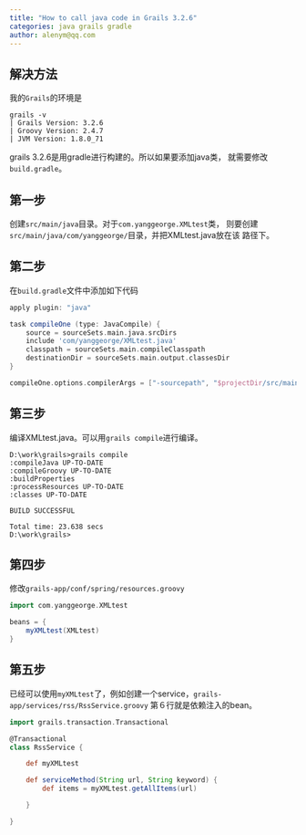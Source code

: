 ```yaml
---
title: "How to call java code in Grails 3.2.6"
categories: java grails gradle
author: alenym@qq.com
---
```

 

## <a name="hh0"></a> 解决方法 ##



我的`Grails`的环境是
	
	grails -v
	| Grails Version: 3.2.6
	| Groovy Version: 2.4.7
	| JVM Version: 1.8.0_71

<!-- more -->

grails 3.2.6是用gradle进行构建的。所以如果要添加java类，
就需要修改`build.gradle`。

## <a name="hh1"></a> 第一步 ##






创建`src/main/java`目录。对于`com.yanggeorge.XMLtest`类，
则要创建`src/main/java/com/yanggeorge/`目录，并把XMLtest.java放在该
路径下。

## <a name="hh2"></a> 第二步 ##






在`build.gradle`文件中添加如下代码

```groovy
apply plugin: "java"

task compileOne (type: JavaCompile) {
    source = sourceSets.main.java.srcDirs
    include 'com/yanggeorge/XMLtest.java'
    classpath = sourceSets.main.compileClasspath
    destinationDir = sourceSets.main.output.classesDir
}

compileOne.options.compilerArgs = ["-sourcepath", "$projectDir/src/main/java"]
```

## <a name="hh3"></a> 第三步 ##

编译XMLtest.java。可以用`grails compile`进行编译。

	D:\work\grails>grails compile
	:compileJava UP-TO-DATE
	:compileGroovy UP-TO-DATE
	:buildProperties
	:processResources UP-TO-DATE
	:classes UP-TO-DATE
	
	BUILD SUCCESSFUL
	
	Total time: 23.638 secs
	D:\work\grails>

## <a name="hh4"></a> 第四步 ##






修改`grails-app/conf/spring/resources.groovy`

```groovy
import com.yanggeorge.XMLtest

beans = {
    myXMLtest(XMLtest)
}
```

## <a name="hh5"></a> 第五步 ##





已经可以使用`myXMLtest`了，例如创建一个service，`grails-app/services/rss/RssService.groovy`
第６行就是依赖注入的bean。
```groovy
import grails.transaction.Transactional

@Transactional
class RssService {

    def myXMLtest

    def serviceMethod(String url, String keyword) {
        def items = myXMLtest.getAllItems(url)

    }

}
```

